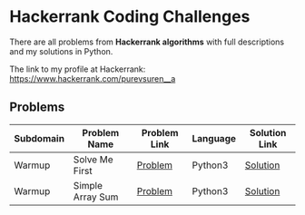 # Hackerrank Coding Challenges

There are all problems from **Hackerrank algorithms** with full descriptions and my solutions in Python.

The link to my profile at Hackerrank: https://www.hackerrank.com/purevsuren__a

## Problems

|Subdomain|Problem Name|Problem Link|Language|Solution Link|
---|---|---|---|---
|Warmup|Solve Me First|[Problem](https://www.hackerrank.com/challenges/solve-me-first/problem)|Python3|[Solution](Warmup/solveMeFirst.py)|
|Warmup|Simple Array Sum|[Problem](https://www.hackerrank.com/challenges/simple-array-sum/problem)|Python3|[Solution](Warmup/simpleArraySum.py)|
